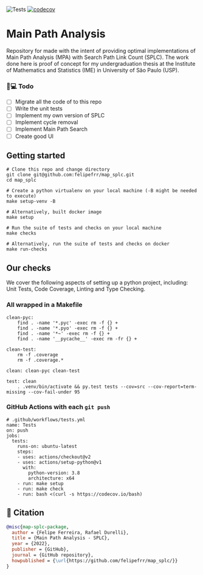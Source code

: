 ![Tests](https://github.com/felipefrr/map_splc/actions/workflows/tests.yml/badge.svg) [![codecov](https://codecov.io/gh/felipefrr/map_splc/branch/main/graph/badge.svg?token=O1ZP96FUIM)](https://codecov.io/gh/felipefrr/map_splc)

# Main Path Analysis

Repository for made with the intent of providing optimal implementations of Main Path Analysis (MPA) with Search Path Link Count (SPLC). The work done here is proof of concept for my undergraduation thesis at the Institute of Mathematics and Statistics (IME) in University of São Paulo (USP).

### 📝💻 Todo
- [ ] Migrate all the code of to this repo
- [ ] Write the unit tests
- [ ] Implement my own version of SPLC
- [ ] Implement cycle removal
- [ ] Implement Main Path Search
- [ ] Create good UI

## Getting started
```
# Clone this repo and change directory
git clone git@github.com:felipefrr/map_splc.git
cd map_splc

# Create a python virtualenv on your local machine (-B might be needed to execute)
make setup-venv -B

# Alternatively, built docker image
make setup

# Run the suite of tests and checks on your local machine
make checks

# Alternatively, run the suite of tests and checks on docker
make run-checks
```

## Our checks

We cover the following aspects of setting up a python project, including: Unit Tests, Code Coverage, Linting and Type Checking.

### All wrapped in a Makefile
```
clean-pyc:
	find . -name '*.pyc' -exec rm -f {} +
	find . -name '*.pyo' -exec rm -f {} +
	find . -name '*~' -exec rm -f {} +
	find . -name '__pycache__' -exec rm -fr {} +

clean-test:
	rm -f .coverage
	rm -f .coverage.*

clean: clean-pyc clean-test

test: clean
	. .venv/bin/activate && py.test tests --cov=src --cov-report=term-missing --cov-fail-under 95
```

### GitHub Actions with each `git push`
```
# .github/workflows/tests.yml
name: Tests
on: push
jobs:
  tests:
    runs-on: ubuntu-latest
    steps:
    - uses: actions/checkout@v2
    - uses: actions/setup-python@v1
      with:
        python-version: 3.8
        architecture: x64
    - run: make setup
    - run: make check
    - run: bash <(curl -s https://codecov.io/bash)
```

## 📃 Citation

```bibtex
@misc{map-splc-package,
  author = {Felipe Ferreira, Rafael Durelli},
  title = {Main Path Analysis - SPLC},
  year = {2022},
  publisher = {GitHub},
  journal = {GitHub repository},
  howpublished = {\url{https://github.com/felipefrr/map_splc/}}
}
```
